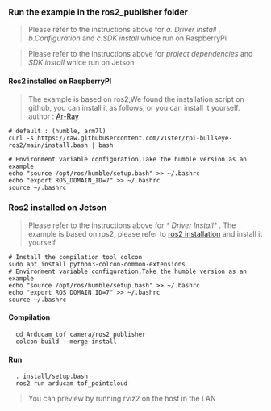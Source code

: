 ### Run the example in the ros2_publisher folder
> Please refer to the instructions above for  _*a. Driver Install*_ , _*b.Configuration*_ and _*c.SDK install*_ whice run on RaspberryPi

> Please refer to the instructions above for  _*project dependencies*_ and _*SDK install*_ whice run on Jetson
#### Ros2 installed on RaspberryPI
>The example is based on ros2,We found the installation script on github, you can install it as follows, or you can install it yourself. author : [Ar-Ray](https://github.com/Ar-Ray-code/rpi-bullseye-ros2)
```Shell
# default : (humble, arm7l)
curl -s https://raw.githubusercontent.com/v1ster/rpi-bullseye-ros2/main/install.bash | bash
```

```Shell
# Environment variable configuration,Take the humble version as an example
echo "source /opt/ros/humble/setup.bash" >> ~/.bashrc 
echo "export ROS_DOMAIN_ID=7" >> ~/.bashrc 
source ~/.bashrc 
```
### Ros2 installed on Jetson
> Please refer to the instructions above for  _* Driver Install*_ .
The example is based on ros2, please refer to [ros2 installation](https://docs.ros.org/en/humble/Installation/Ubuntu-Install-Debians.html) and install it yourself
```Shell
# Install the compilation tool colcon
sudo apt install python3-colcon-common-extensions
# Environment variable configuration,Take the humble version as an example
echo "source /opt/ros/humble/setup.bash" >> ~/.bashrc 
echo "export ROS_DOMAIN_ID=7" >> ~/.bashrc 
source ~/.bashrc 
```
#### Compilation
```Shell
  cd Arducam_tof_camera/ros2_publisher
  colcon build --merge-install 
```
#### Run
```Shell
  . install/setup.bash 
  ros2 run arducam tof_pointcloud
```
>You can preview by running rviz2 on the host in the LAN
